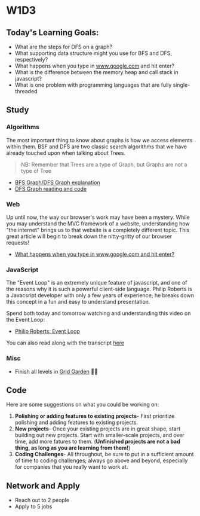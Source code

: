 # W1D3


## Today's Learning Goals:

- What are the steps for DFS on a graph? 
- What supporting data structure might you use for BFS and DFS, respectively?
- What happens when you type in www.google.com and hit enter?
- What is the difference between the memory heap and call stack in javascript?
- What is one problem with programming languages that are fully single-threaded


## Study

### Algorithms

The most important thing to know about graphs is how we access elements within them. BSF and DFS are two classic search algorithms that we have already touched upon when talking about Trees.
> NB: Remember that Trees are a type of Graph, but Graphs are not a type of Tree

* [BFS Graph/DFS Graph explanation](https://www.youtube.com/watch?v=bIA8HEEUxZI)
* [DFS Graph reading and code](http://www.geeksforgeeks.org/depth-first-traversal-for-a-graph/)

### Web

Up until now, the way our browser's work may have been a mystery. While you may understand the MVC framework of a website, understanding how "the internet" brings us to that website is a completely different topic. This great article will begin to break down the nitty-gritty of our browser requests!

* [What happens when you type in www.google.com and hit enter?](https://medium.com/@maneesha.wijesinghe1/what-happens-when-you-type-an-url-in-the-browser-and-press-enter-bb0aa2449c1a)

### JavaScript

The "Event Loop" is an extremely unique feature of javascript, and one of the reasons why it is such a powerful client-side language. Philip Roberts is a Javacsript developer with only a few years of experience; he breaks down this concept in a fun and easy to understand presentation. 

Spend both today and tomorrow watching and understanding this video on the Event Loop:

* [Philip Roberts: Event Loop](https://www.youtube.com/watch?v=8aGhZQkoFbQ&t)

You can also read along with the transcript [here](https://2014.jsconf.eu/speakers/philip-roberts-what-the-heck-is-the-event-loop-anyway.html)

### Misc

* Finish all levels in [Grid Garden](https://cssgridgarden.com/) 🎉🎉

## Code

Here are some suggestions on what you could be working on:

1. **Polishing or adding features to existing projects**- First prioritize polishing and adding features to existing projects.
1. **New projects**- Once your existing projects are in great shape, start building out new projects. Start with smaller-scale projects, and over time, add more fatures to them. (**Unfinished projects are not a bad thing, as long as you are learning from them!**)
1. **Coding Challenges**- All throughout, be sure to put in a sufficient amount of time to coding challenges; always go above and beyond, especially for companies that you really want to work at.

## Network and Apply

* Reach out to 2 people
* Apply to 5 jobs